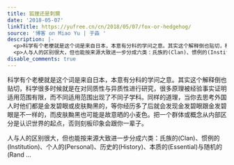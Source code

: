 ```yaml
---
title: 狐狸还是刺猬
date: '2018-05-07'
linkTitle: https://yufree.cn/cn/2018/05/07/fox-or-hedgehog/
source: '博客 on Miao Yu | 于淼 '
description: |-
  <p>科学有个老梗就是这个词是来自日本，本意有分科的学问之意。其实这个解释倒也贴切，科学很多时候就是在对同质性与异质性进行研究，很多原理被经验事实证明适用范围有限，而不同适用范围出现了不同子学科。同样的道理，当你去思考外国人时他们都是金发碧眼或皮肤黝黑的，等你经历多了后就会发现金发碧眼跟金发碧眼是不一样的，而皮肤黝黑也可能是故意晒的小麦色。把一个群体或概念从内部区分是认识世界的起点，否则刻板印象会跟你一辈子。</p>
  <p>人与人的区别很大，但也能按来源大致进一步分成六类：氏族的(Clan)、惯例的(Institution)、个人的(Personal)、历史的(History)、本质的(Essential)与随机的(Rand ...
disable_comments: true
---
```

<p>科学有个老梗就是这个词是来自日本，本意有分科的学问之意。其实这个解释倒也贴切，科学很多时候就是在对同质性与异质性进行研究，很多原理被经验事实证明适用范围有限，而不同适用范围出现了不同子学科。同样的道理，当你去思考外国人时他们都是金发碧眼或皮肤黝黑的，等你经历多了后就会发现金发碧眼跟金发碧眼是不一样的，而皮肤黝黑也可能是故意晒的小麦色。把一个群体或概念从内部区分是认识世界的起点，否则刻板印象会跟你一辈子。</p>
<p>人与人的区别很大，但也能按来源大致进一步分成六类：氏族的(Clan)、惯例的(Institution)、个人的(Personal)、历史的(History)、本质的(Essential)与随机的(Rand ...